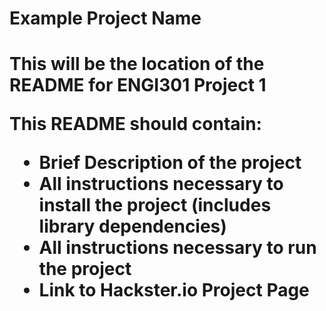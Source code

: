 <h1> Example Project Name <h1>

This will be the location of the README for ENGI301 Project 1

This README should contain:
  - Brief Description of the project
  - All instructions necessary to install the project (includes library dependencies)
  - All instructions necessary to run the project
  - Link to Hackster.io Project Page
  
